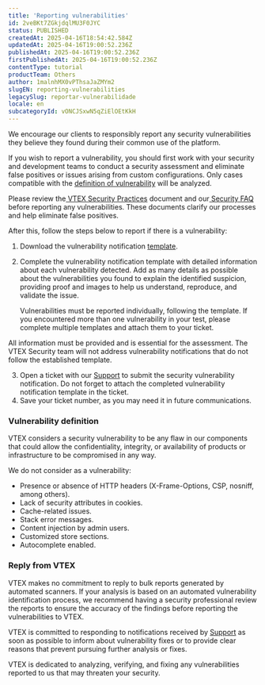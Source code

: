 ```yaml
---
title: 'Reporting vulnerabilities'
id: 2veBKt7ZGkjdqlMU3F0JYC
status: PUBLISHED
createdAt: 2025-04-16T18:54:42.584Z
updatedAt: 2025-04-16T19:00:52.236Z
publishedAt: 2025-04-16T19:00:52.236Z
firstPublishedAt: 2025-04-16T19:00:52.236Z
contentType: tutorial
productTeam: Others
author: 1malnhMX0vPThsaJaZMYm2
slugEN: reporting-vulnerabilities
legacySlug: reportar-vulnerabilidade
locale: en
subcategoryId: vONCJSxwN5qZiElOEtKkH
---
```


We encourage our clients to responsibly report any security vulnerabilities they believe they found during their common use of the platform.

If you wish to report a vulnerability, you should first work with your security and development teams to conduct a security assessment and eliminate false positives or issues arising from custom configurations. Only cases compatible with the [definition of vulnerability](#vulnerability-definition) will be analyzed.

<div class="alert alert-warning">
  <p>Please review the<a href="https://vtex.com/us-en/security/security-practices/"> VTEX Security Practices</a> document and our<a href="https://help.vtex.com/en/tutorial/the-risk-assessment-process--4K97IpqkpCpDYsZOSxtfkX#risk-assessment-at-vtex"> Security FAQ</a> before reporting any vulnerabilities. These documents clarify our processes and help eliminate false positives.</p>
</div>

After this, follow the steps below to report if there is a vulnerability:

1. Download the vulnerability notification [template](https://assets.ctfassets.net/alneenqid6w5/7FNzoEpl67wH6crmW98If2/fdab37d3a7a49778abfaca7ca7531fe8/Modelo__Comunica____o_de_Vulnerabilidade_-_EN_v2.pdf).
2. Complete the vulnerability notification template with detailed information about each vulnerability detected. Add as many details as possible about the vulnerabilities you found to explain the identified suspicion, providing proof and images to help us understand, reproduce, and validate the issue.

   Vulnerabilities must be reported individually, following the template. If you encountered more than one vulnerability in your test, please complete multiple templates and attach them to your ticket.

  <div class="alert alert-warning">
    <p>All information must be provided and is essential for the assessment. The VTEX Security team will not address vulnerability notifications that do not follow the established template.</p>
  </div>

3. Open a ticket with our [Support](https://help.vtex.com/en/support) to submit the security vulnerability notification. Do not forget to attach the completed vulnerability notification template in the ticket.
4. Save your ticket number, as you may need it in future communications.

### Vulnerability definition

VTEX considers a security vulnerability to be any flaw in our components that could allow the confidentiality, integrity, or availability of products or infrastructure to be compromised in any way.

We do not consider as a vulnerability:

* Presence or absence of HTTP headers (X-Frame-Options, CSP, nosniff, among others).
* Lack of security attributes in cookies.
* Cache-related issues.
* Stack error messages.
* Content injection by admin users.
* Customized store sections.
* Autocomplete enabled.

### Reply from VTEX

VTEX makes no commitment to reply to bulk reports generated by automated scanners. If your analysis is based on an automated vulnerability identification process, we recommend having a security professional review the reports to ensure the accuracy of the findings before reporting the vulnerabilities to VTEX.

VTEX is committed to responding to notifications received by [Support](https://help.vtex.com/en/support) as soon as possible to inform about vulnerability fixes or to provide clear reasons that prevent pursuing further analysis or fixes.

VTEX is dedicated to analyzing, verifying, and fixing any vulnerabilities reported to us that may threaten your security.
